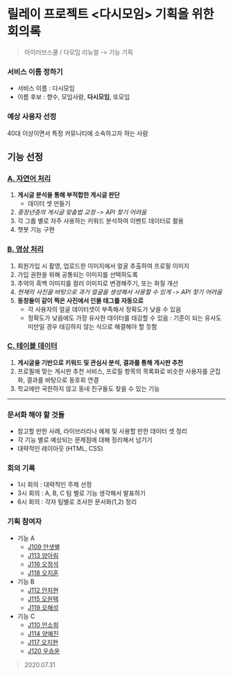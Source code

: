 # 릴레이 프로젝트 <다시모임> 기획을 위한 회의록

> 아이러브스쿨 / 다모임 리뉴얼 -> 기능 기획

### 서비스 이름 정하기
- 서비스 이름 : 다시모임
- 이름 후보 : 향수, 모임사랑, **다시모임**, 또모임

### 예상 사용자 선정
40대 이상이면서 특정 커뮤니티에 소속하고자 하는 사람


## 기능 선정

### [A. 자연어 처리](https://github.com/boostcamp-2020/relay_04/blob/master/planning/Feature_A.md)
1. **게시글 분석을 통해 부적합한 게시글 판단**
    - 데이터 셋 만들기
2. _중장년층의 게시글 맞춤법 교정 -> API 찾기 어려움_
3. 각 그룹 별로 자주 사용하는 키워드 분석하여 이벤트 데이터로 활용
4. 챗봇 기능 구현


### [B. 영상 처리](https://github.com/boostcamp-2020/relay_04/blob/master/planning/Feature_B.md)
1. 회원가입 시 촬영, 업로드한 이미지에서 얼굴 추출하여 프로필 이미지
2. 가입 권한을 위해 공통되는 이미지를 선택하도록
3. 추억의 흑백 이미지를 컬러 이미지로 변경해주기, 또는 화질 개선
4. _현재의 사진을 바탕으로 과거 얼굴을 생성해서 사용할 수 있게 -> API 찾기 어려움_
5. **동창들이 같이 찍은 사진에서 인물 태그를 자동으로**
    - 각 사용자의 얼굴 데이터셋이 부족해서 정확도가 낮을 수 있음
    - 정확도가 낮음에도 가장 유사한 데이터를 태깅할 수 있음 : 기준이 되는 유사도 미만일 경우 태깅하지 않는 식으로 해결해야 할 듯함
                                     
### [C. 테이블 데이터](https://github.com/boostcamp-2020/relay_04/blob/master/planning/Feature_C.md)
1. **게시글을 기반으로 키워드 및 관심사 분석, 결과를 통해 게시판 추천**
2. 프로필에 맞는 게시판 추천 서비스, 프로필 항목의 목록화로 비슷한 사용자를 군집화, 결과를 바탕으로 동호회 연결
3. 학교에만 국한하지 않고 동네 친구들도 찾을 수 있는 기능

---

### 문서화 해야 할 것들
- 참고할 만한 사례, 라이브러리나 예제 및 사용할 만한 데이터 셋 정리
- 각 기능 별로 예상되는 문제점에 대해 정리해서 넘기기
- 대략적인 레이아웃 (HTML, CSS)

### 회의 기록
- 1시 회의 : 대략적인 주제 선정
- 3시 회의 : A, B, C 팀 별로 기능 생각해서 발표하기
- 6시 회의 : 각자 팀별로 조사한 문서화(1,2) 정리

### 기획 참여자
- 기능 A
  - [J109 안샛별](https://github.com/sbyeol3)
  - [J113 양아림](https://github.com/ahrimy)
  - [J116 오정석](https://github.com/o-star)
  - [J118 오지훈](https://github.com/hoo00nn)
- 기능 B
  - [J112 안치현](https://github.com/enhakkore)
  - [J115 오원택](https://github.com/dotaku1992)
  - [J119 오해성](https://github.com/ohsolution)
- 기능 C
  - [J110 안소희](https://github.com/ahnsoheee)
  - [J114 양예진](https://github.com/yejineee)
  - [J117 오지현](https://github.com/joh16)
  - [J120 우승윤](https://github.com/woosy0308)

> 2020.07.31